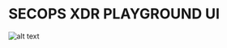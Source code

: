 # SECOPS XDR PLAYGROUND UI

![alt text](https://i.ibb.co/z88HgdH/Screen-Shot-2021-10-21-at-15-06-33.png)
